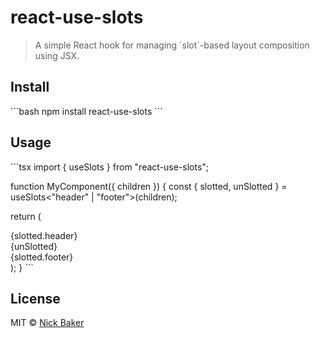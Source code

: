 # react-use-slots

> A simple React hook for managing \`slot\`-based layout composition using JSX.

## Install

\`\`\`bash
npm install react-use-slots
\`\`\`

## Usage

\`\`\`tsx
import { useSlots } from "react-use-slots";

function MyComponent({ children }) {
  const { slotted, unSlotted } = useSlots<"header" | "footer">(children);

  return (
    <div>
      {slotted.header}
      <main>{unSlotted}</main>
      {slotted.footer}
    </div>
  );
}
\`\`\`

## License

MIT © [Nick Baker](https://github.com/YOUR_USERNAME)

